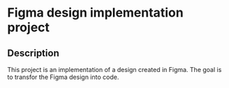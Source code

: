 # Figma design implementation project

## Description
This project is an implementation of a design created in Figma. The goal is to transfor the Figma design into code.

